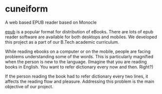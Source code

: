cuneiform
=========

A web based EPUB reader based on Monocle

[epub](http://en.wikipedia.org/wiki/EPUB) is a popular format for distribution of eBooks. There are lots of epub reader software are available for both desktops and mobiles. We developed this project as a part of our B.Tech academic curriculum.

While reading ebooks on a computer or on the mobile, people are facing problems understanding some of the words. This is particularly magnified when the person is new to the language. (Imagine that you are reading books in English. You want to refer dictionary every now and then. Right?)

If the person reading the book had to refer dictionary every two lines, it affects the reading flow and pleasure. Addressing this problem is the main objective of our project.
